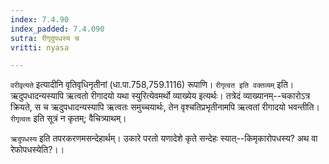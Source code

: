 ```yaml
---
index: 7.4.90
index_padded: 7.4.090
sutra: रीगृदुपधस्य च
vritti: nyasa

---
```

`वरीवृत्यते` इत्यादीनि वृतिवृधिनृतीनां (धा.पा.758,759.1116) रूपाणि। `रीगृत्वत इति वक्तव्यम्` इति। ऋदुपधादन्यस्यापि ऋत्वतो रीगादयो यथा स्युरित्येवमर्थो व्याख्येय इत्यर्थः। तत्रेदं व्याख्यानम्--चकारोऽत्र क्रियते, स च ऋदुपधादन्यस्यापि ऋत्वतः समुच्चयार्थः, तेन वृश्चतिप्रभृतीनामपि ऋत्वतां रीगादयो भवन्तीति।
`रीगृत्वतः` इति सूत्रं न कृतम्; वैचित्र्याथम्।

`ऋदुपधस्य` इति तपरकरणमसन्देहार्थम्। उकारे परतो यणादेशे कृते सन्देहः स्यात्--किमृकारोपधस्य? अथ वा रेफोपधस्येति?।।